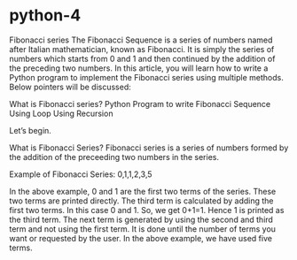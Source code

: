 # python-4
Fibonacci series
The Fibonacci Sequence is a series of numbers named after Italian mathematician, known as Fibonacci. It is simply the series of numbers which starts from 0 and 1 and then continued by the addition of the preceding two numbers. In this article, you will learn how to write a Python program to implement the Fibonacci series using multiple methods. Below pointers will be discussed:

What is Fibonacci series?
Python Program to write Fibonacci Sequence
Using Loop
Using Recursion

Let’s begin.

What is Fibonacci Series?
Fibonacci series is a series of numbers formed by the addition of the preceeding two numbers in the series.

Example of Fibonacci Series: 0,1,1,2,3,5

In the above example, 0 and 1 are the first two terms of the series. These two terms are printed directly. The third term is calculated by adding the first two terms. In this case 0 and 1. So, we get 0+1=1. Hence 1 is printed as the third term. The next term is generated by using the second and third term and not using the first term. It is done until the number of terms you want or requested by the user. In the above example, we have used five terms.
